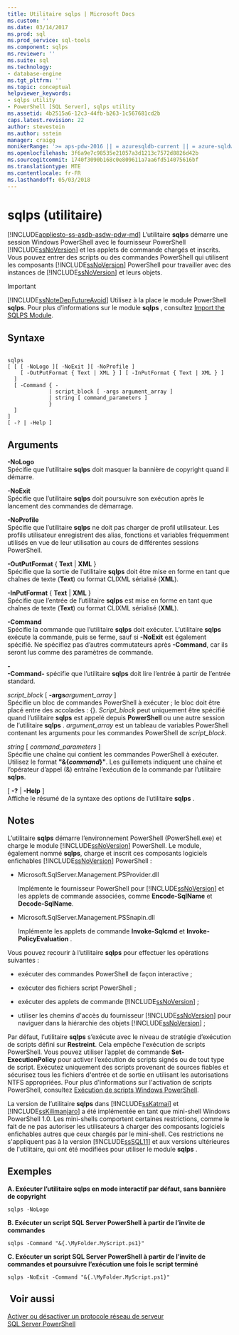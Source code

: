 ```yaml
---
title: Utilitaire sqlps | Microsoft Docs
ms.custom: ''
ms.date: 03/14/2017
ms.prod: sql
ms.prod_service: sql-tools
ms.component: sqlps
ms.reviewer: ''
ms.suite: sql
ms.technology:
- database-engine
ms.tgt_pltfrm: ''
ms.topic: conceptual
helpviewer_keywords:
- sqlps utility
- PowerShell [SQL Server], sqlps utility
ms.assetid: 4b2515a6-12c3-44fb-b263-1c567681cd2b
caps.latest.revision: 22
author: stevestein
ms.author: sstein
manager: craigg
monikerRange: '>= aps-pdw-2016 || = azuresqldb-current || = azure-sqldw-latest || >= sql-server-2016 || = sqlallproducts-allversions'
ms.openlocfilehash: 3f6a9e7c98535e21057a3d1213c7572d8826d42b
ms.sourcegitcommit: 1740f3090b168c0e809611a7aa6fd514075616bf
ms.translationtype: MTE
ms.contentlocale: fr-FR
ms.lasthandoff: 05/03/2018
---
```

# <a name="sqlps-utility"></a>sqlps (utilitaire)
[!INCLUDE[appliesto-ss-asdb-asdw-pdw-md](../includes/appliesto-ss-asdb-asdw-pdw-md.md)]
  L’utilitaire **sqlps** démarre une session Windows PowerShell avec le fournisseur PowerShell [!INCLUDE[ssNoVersion](../includes/ssnoversion-md.md)] et les applets de commande chargés et inscrits. Vous pouvez entrer des scripts ou des commandes PowerShell qui utilisent les composants [!INCLUDE[ssNoVersion](../includes/ssnoversion-md.md)] PowerShell pour travailler avec des instances de [!INCLUDE[ssNoVersion](../includes/ssnoversion-md.md)] et leurs objets.  
  
> [!IMPORTANT]  
>  [!INCLUDE[ssNoteDepFutureAvoid](../includes/ssnotedepfutureavoid-md.md)] Utilisez à la place le module PowerShell **sqlps**. Pour plus d’informations sur le module **sqlps** , consultez [Import the SQLPS Module](../relational-databases/scripting/import-the-sqlps-module.md).  
  
## <a name="syntax"></a>Syntaxe  
  
```  
  
sqlps   
[ [ [ -NoLogo ][ -NoExit ][ -NoProfile ]  
    [ -OutPutFormat { Text | XML } ] [ -InPutFormat { Text | XML } ]  
  ]  
  [ -Command { -  
             | script_block [ -args argument_array ]  
             | string [ command_parameters ]  
             }  
  ]  
]  
[ -? | -Help ]  
```  
  
## <a name="arguments"></a>Arguments  
 **-NoLogo**  
 Spécifie que l’utilitaire **sqlps** doit masquer la bannière de copyright quand il démarre.  
  
 **-NoExit**  
 Spécifie que l’utilitaire **sqlps** doit poursuivre son exécution après le lancement des commandes de démarrage.  
  
 **-NoProfile**  
 Spécifie que l’utilitaire **sqlps** ne doit pas charger de profil utilisateur. Les profils utilisateur enregistrent des alias, fonctions et variables fréquemment utilisés en vue de leur utilisation au cours de différentes sessions PowerShell.  
  
 **-OutPutFormat** { **Text** | **XML** }  
 Spécifie que la sortie de l’utilitaire **sqlps** doit être mise en forme en tant que chaînes de texte (**Text**) ou format CLIXML sérialisé (**XML**).  
  
 **-InPutFormat** { **Text** | **XML** }  
 Spécifie que l’entrée de l’utilitaire **sqlps** est mise en forme en tant que chaînes de texte (**Text**) ou format CLIXML sérialisé (**XML**).  
  
 **-Command**  
 Spécifie la commande que l’utilitaire **sqlps** doit exécuter. L’utilitaire **sqlps** exécute la commande, puis se ferme, sauf si **-NoExit** est également spécifié. Ne spécifiez pas d’autres commutateurs après **-Command**, car ils seront lus comme des paramètres de commande.  
  
 **-**  
 **-Command-** spécifie que l’utilitaire **sqlps** doit lire l’entrée à partir de l’entrée standard.  
  
 *script_block* [ **-args***argument_array* ]  
 Spécifie un bloc de commandes PowerShell à exécuter ; le bloc doit être placé entre des accolades : {}. *Script_block* peut uniquement être spécifié quand l’utilitaire **sqlps** est appelé depuis **PowerShell** ou une autre session de l’utilitaire **sqlps** . *argument_array* est un tableau de variables PowerShell contenant les arguments pour les commandes PowerShell de *script_block*.  
  
 *string* [ *command_parameters* ]  
 Spécifie une chaîne qui contient les commandes PowerShell à exécuter. Utilisez le format **"&{***command***}"**. Les guillemets indiquent une chaîne et l’opérateur d’appel (&) entraîne l’exécution de la commande par l’utilitaire **sqlps**.  
  
 [ **-?** | **-Help** ]  
 Affiche le résumé de la syntaxe des options de l’utilitaire **sqlps** .  
  
## <a name="remarks"></a>Notes   
 L’utilitaire **sqlps** démarre l’environnement PowerShell (PowerShell.exe) et charge le module [!INCLUDE[ssNoVersion](../includes/ssnoversion-md.md)] PowerShell. Le module, également nommé **sqlps**, charge et inscrit ces composants logiciels enfichables [!INCLUDE[ssNoVersion](../includes/ssnoversion-md.md)] PowerShell :  
  
-   Microsoft.SqlServer.Management.PSProvider.dll  
  
     Implémente le fournisseur PowerShell pour [!INCLUDE[ssNoVersion](../includes/ssnoversion-md.md)] et les applets de commande associées, comme **Encode-SqlName** et **Decode-SqlName**.  
  
-   Microsoft.SqlServer.Management.PSSnapin.dll  
  
     Implémente les applets de commande **Invoke-Sqlcmd** et **Invoke-PolicyEvaluation** .  
  
 Vous pouvez recourir à l’utilitaire **sqlps** pour effectuer les opérations suivantes :  
  
-   exécuter des commandes PowerShell de façon interactive ;  
  
-   exécuter des fichiers script PowerShell ;  
  
-   exécuter des applets de commande [!INCLUDE[ssNoVersion](../includes/ssnoversion-md.md)] ;  
  
-   utiliser les chemins d'accès du fournisseur [!INCLUDE[ssNoVersion](../includes/ssnoversion-md.md)] pour naviguer dans la hiérarchie des objets [!INCLUDE[ssNoVersion](../includes/ssnoversion-md.md)] ;  
  
 Par défaut, l’utilitaire **sqlps** s’exécute avec le niveau de stratégie d’exécution de scripts défini sur **Restreint**. Cela empêche l'exécution de scripts PowerShell. Vous pouvez utiliser l’applet de commande **Set-ExecutionPolicy** pour activer l’exécution de scripts signés ou de tout type de script. Exécutez uniquement des scripts provenant de sources fiables et sécurisez tous les fichiers d'entrée et de sortie en utilisant les autorisations NTFS appropriées. Pour plus d'informations sur l'activation de scripts PowerShell, consultez [Exécution de scripts Windows PowerShell](http://go.microsoft.com/fwlink/?LinkId=103166).  
  
 La version de l’utilitaire **sqlps** dans [!INCLUDE[ssKatmai](../includes/sskatmai-md.md)] et [!INCLUDE[ssKilimanjaro](../includes/sskilimanjaro-md.md)] a été implémentée en tant que mini-shell Windows PowerShell 1.0. Les mini-shells comportent certaines restrictions, comme le fait de ne pas autoriser les utilisateurs à charger des composants logiciels enfichables autres que ceux chargés par le mini-shell. Ces restrictions ne s'appliquent pas à la version [!INCLUDE[ssSQL11](../includes/sssql11-md.md)] et aux versions ultérieures de l'utilitaire, qui ont été modifiées pour utiliser le module **sqlps** .  
  
## <a name="examples"></a>Exemples  
 **A. Exécuter l’utilitaire sqlps en mode interactif par défaut, sans bannière de copyright**  
  
```  
sqlps -NoLogo  
```  
  
 **B. Exécuter un script SQL Server PowerShell à partir de l’invite de commandes**  
  
```  
sqlps -Command "&{.\MyFolder.MyScript.ps1}"  
```  
  
 **C. Exécuter un script SQL Server PowerShell à partir de l’invite de commandes et poursuivre l’exécution une fois le script terminé**  
  
```  
sqlps -NoExit -Command "&{.\MyFolder.MyScript.ps1}"  
```  
  
## <a name="see-also"></a> Voir aussi  
 [Activer ou désactiver un protocole réseau de serveur](../database-engine/configure-windows/enable-or-disable-a-server-network-protocol.md)   
 [SQL Server PowerShell](../relational-databases/scripting/sql-server-powershell.md)  
  
  
